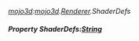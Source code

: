 _[mojo3d](../../modules/mojo3d/mojo3d-module.md):[mojo3d](../../modules/mojo3d/mojo3d-module.md).[Renderer](../../modules/mojo3d/mojo3d-renderer.md).ShaderDefs_
##### Property ShaderDefs:[String](../../modules/wonkey/wonkey-types-string.md)
